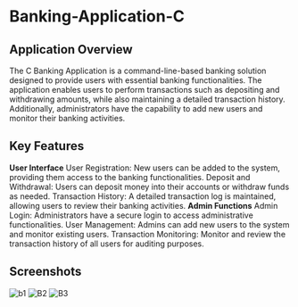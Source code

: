 # Banking-Application-C
 
## Application Overview
The C Banking Application is a command-line-based banking solution designed to provide users with essential banking functionalities. The application enables users to perform transactions such as depositing and withdrawing amounts, while also maintaining a detailed transaction history. Additionally, administrators have the capability to add new users and monitor their banking activities.

## Key Features
**User Interface**
User Registration: New users can be added to the system, providing them access to the banking functionalities.
Deposit and Withdrawal: Users can deposit money into their accounts or withdraw funds as needed.
Transaction History: A detailed transaction log is maintained, allowing users to review their banking activities.
**Admin Functions**
Admin Login: Administrators have a secure login to access administrative functionalities.
User Management: Admins can add new users to the system and monitor existing users.
Transaction Monitoring: Monitor and review the transaction history of all users for auditing purposes.


## Screenshots
![b1](https://github.com/Bhavy457/Banking-Application-C/assets/144603285/3379b42c-6a27-411f-af70-dacea0d00d79)
![B2](https://github.com/Bhavy457/Banking-Application-C/assets/144603285/2ce34979-c047-4823-b80a-36922cca488f)
![B3](https://github.com/Bhavy457/Banking-Application-C/assets/144603285/1ba84be2-b677-4f6b-baed-396ac7bd9a9c)
